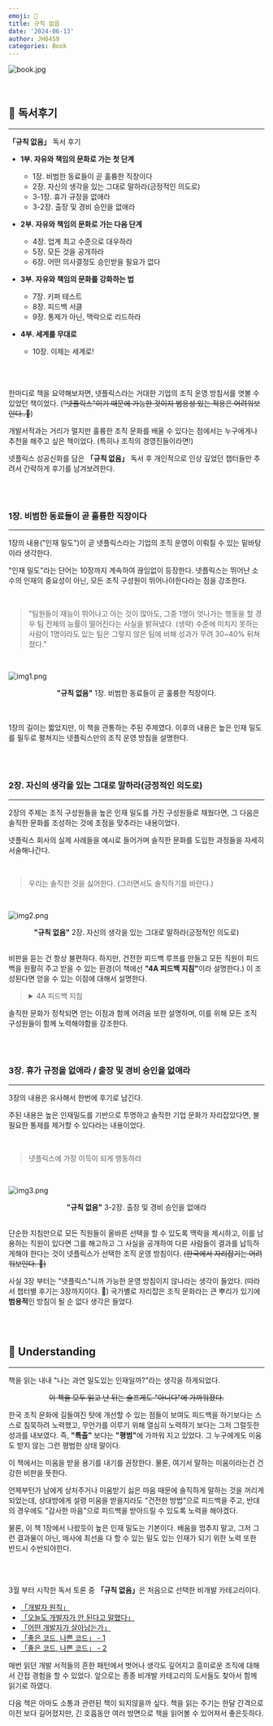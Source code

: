 ```yaml
---
emoji: 📖
title: 규칙 없음
date: '2024-06-13'
author: JH8459
categories: Book
---
```


![book.jpg](book.jpg)

<br>

## 📓 독서후기

---

**「규칙 없음」** 독서 후기

- **1부. 자유와 책임의 문화로 가는 첫 단계**

  - 1장. 비범한 동료들이 곧 훌륭한 직장이다
  - 2장. 자신의 생각을 있는 그대로 말하라(긍정적인 의도로)
  - 3-1장. 휴가 규정을 없애라
  - 3-2장. 출장 및 경비 승인을 없애라

- **2부. 자유와 책임의 문화로 가는 다음 단계**

  - 4장. 업계 최고 수준으로 대우하라
  - 5장. 모든 것을 공개하라
  - 6장. 어떤 의사결정도 승인받을 필요가 없다

- **3부. 자유와 책임의 문화를 강화하는 법**

  - 7장. 키퍼 테스트
  - 8장. 피드백 서클
  - 9장. 통제가 아닌, 맥락으로 리드하라

- **4부. 세계를 무대로**

  - 10장. 이제는 세계로!

<br>
<br>

한마디로 책을 요약해보자면, 넷플릭스라는 거대한 기업의 조직 운영 방침서를 엿볼 수 있었던 책이었다. (<del>"넷플릭스"이기 때문에 가능한 것이지 범용성 있는 적용은 어려워보인다..🥲</del>)

개발서적과는 거리가 멀지만 훌륭한 조직 문화를 배울 수 있다는 점에서는 누구에게나 추천을 해주고 싶은 책이었다. (특히나 조직의 경영진들이라면!)

넷플릭스 성공신화를 담은 **「규칙 없음」** 독서 후 개인적으로 인상 깊었던 챕터들만 추려서 간략하게 후기를 남겨보려한다.

<br>
<br>

### 1장. 비범한 동료들이 곧 훌륭한 직장이다

---

1장의 내용("인재 밀도")이 곧 넷플릭스라는 기업의 조직 운영이 이뤄질 수 있는 밑바탕이라 생각한다.

"인재 밀도"라는 단어는 10장까지 계속하여 끊임없이 등장한다. 넷플릭스는 뛰어난 소수의 인재의 중요성이 아닌, 모든 조직 구성원이 뛰어나야한다라는 점을 강조한다.

<br>

> "팀원들이 재능이 뛰어나고 아는 것이 많아도, 그중 1명이 엇나가는 행동을 할 경우 팀 전체의 능률이 떨어진다는 사실을 밝혀냈다. (생략) 수준에 미치지 못하는 사람이 1명이라도 있는 팀은 그렇지 않은 팀에 비해 성과가 무려 30~40% 뒤쳐졌다."

<br>

![img1.png](img1.png)
<center><strong>"규칙 없음"</strong> 1장. 비범한 동료들이 곧 훌륭한 직장이다.</center><br>

<br>

1장의 길이는 짧았지만, 이 책을 관통하는 주된 주제였다. 이후의 내용은 높은 인재 밀도를 필두로 펼쳐지는 넷플릭스만의 조직 운영 방침을 설명한다.

<br>
<br>

### 2장. 자신의 생각을 있는 그대로 말하라(긍정적인 의도로)

---

2장의 주제는 조직 구성원들을 높은 인재 밀도를 가진 구성원들로 채웠다면, 그 다음은 솔직한 문화를 조성하는 것에 초점을 맞추라는 내용이었다.

넷플릭스 회사의 실제 사례들을 예시로 들어가며 솔직한 문화를 도입한 과정들을 자세히 서술해나간다.

<br>

> 우리는 솔직한 것을 싫어한다. (그러면서도 솔직하기를 바란다.)

<br>

![img2.png](img2.png)
<center><strong>"규칙 없음"</strong> 2장. 자신의 생각을 있는 그대로 말하라(긍정적인 의도로)</center><br>

비판을 듣는 건 항상 불편하다. 하지만, 건전한 피드백 루프를 만들고 모든 직원이 피드백을 원활히 주고 받을 수 있는 환경(이 책에선 <strong>"4A 피드백 지침"</strong>이라 설명한다.) 이 조성된다면 얻을 수 있는 이점에 대해서 설명한다.

> <details>
> <summary>4A 피드백 지침</summary>
> 
> - 피드백을 줄 때
>   - AIM TO ASSIST (도움을 주겠다는 생각으로 하라)
>   - ACTIONABLE (실질적인 조치를 포함하라)
> - 피드백을 받을 때
>   - APPRECIATE (감사하라)
>   - ACCEPT OR DISCARD (받아들이거나 거부하라)
> </details>

솔직한 문화가 정착되면 얻는 이점과 함께 어려움 또한 설명하며, 이를 위해 모든 조직 구성원들이 함께 노력해야함을 강조한다.

<br>
<br>

### 3장. 휴가 규정을 없애라 / 출장 및 경비 승인을 없애라

---

3장의 내용은 유사해서 한번에 후기로 남긴다.

주된 내용은 높은 인재밀도를 기반으로 투명하고 솔직한 기업 문화가 자리잡았다면, 불필요한 통제를 제거할 수 있다라는 내용이었다.

<br>

> 넷플릭스에 가장 이득이 되게 행동하라

<br>

![img3.png](img3.png)
<center><strong>"규칙 없음"</strong> 3-2장. 출장 및 경비 승인을 없애라</center><br>

단순한 지침만으로 모든 직원들이 올바른 선택을 할 수 있도록 맥락을 제시하고, 이를 남용하는 직원이 있다면 그를 해고하고 그 사실을 공개하여 다른 사람들이 결과를 납득하게해야 한다는 것이 넷플릭스가 선택한 조직 운영 방침이다. <del>(한국에서 자리잡기는 어려워보인다. 🥲)</del>

사실 3장 부터는 "넷플릭스"니까 가능한 운영 방침이지 않나라는 생각이 들었다. (따라서 챕터별 후기는 3장까지이다. 🥲) 국가별로 자리잡은 조직 문화라는 큰 뿌리가 있기에 <strong>범용적</strong>인 방침이 될 순 없다 생각은 들었다.

<br>
<br>


## 🤔 Understanding

---

책을 읽는 내내 "나는 과연 밀도있는 인재일까?"라는 생각을 하게되었다. 

<p><center><del>이 책을 모두 읽고 난 뒤는 슬프게도 "아니다"에 가까워졌다.</del></center></p>

한국 조직 문화에 길들여진 탓에 개선할 수 있는 점들이 보여도 피드백을 하기보다는 스스로 침묵하려 노력했고, 무언가를 이루기 위해 열심히 노력하기 보다는 그저 그럴듯한 성과를 내보였다. 즉, <strong>"특출"</strong> 보다는 <strong>"평범"</strong>에 가까워 지고 있었다. 그 누구에게도 미움도 받지 않는 그런 평범한 상태 말이다.

이 책에서는 미움을 받을 용기를 내기를 권장한다. 물론, 여기서 말하는 미움이라는건 건강한 비판을 뜻한다.

언제부턴가 남에게 상처주거나 미움받기 싫은 마음 때문에 솔직하게 말하는 것을 꺼리게 되었는데, 상대방에게 설령 미움을 받을지라도 "건전한 방법"으로 피드백을 주고, 반대의 경우에도 "감사한 마음"으로 피드백을 받아드릴 수 있도록 노력을 해야겠다.

물론, 이 책 1장에서 나왔듯이 높은 인재 밀도는 기본이다. 배움을 멈추지 말고, 그저 그런 결과물이 아닌, 매사에 최선을 다 할 수 있는 밀도 있는 인재가 되기 위한 노력 또한 반드시 수반되야한다.

<br>
<br>

3월 부터 시작한 독서 토론 중 <strong>「규칙 없음」</strong>은 처음으로 선택한 비개발 카테고리이다.

- <a href="https://blog.jh8459.com/2024-03-13-BOOK/" target="_blank">「개발자 원칙」</a>
- <a href="https://blog.jh8459.com/2024-03-27-BOOK/" target="_blank">「오늘도 개발자가 안 된다고 말했다」</a>
- <a href="https://blog.jh8459.com/2024-04-09-BOOK/" target="_blank">「어떤 개발자가 살아남는가」</a>
- <a href="https://blog.jh8459.com/2024-04-24-BOOK/" target="_blank">「좋은 코드, 나쁜 코드」 - 1</a>
- <a href="https://blog.jh8459.com/2024-05-21-BOOK/" target="_blank">「좋은 코드, 나쁜 코드」 - 2</a>

매번 읽던 개발 서적들의 흔한 패턴에서 벗어나 생각도 깊어지고 흥미로운 조직에 대해서 간접 경험을 할 수 있었다. 앞으로는 종종 비개발 카테고리의 도서들도 찾아서 함께 읽기로 하였다.

다음 책은 아마도 소통과 관련된 책이 되지않을까 싶다. 책을 읽는 주기는 한달 간격으로 이전 보다 길어졌지만, 긴 호흡동안 여러 방면으로 책을 읽어볼 수 있어져서 좋은듯하다.

```toc

```
